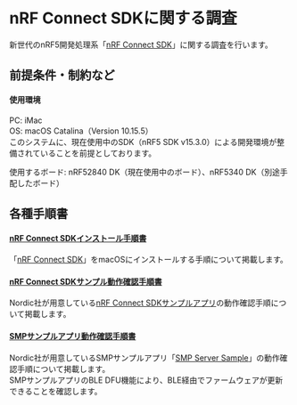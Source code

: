 # nRF Connect SDKに関する調査

新世代のnRF5開発処理系「[nRF Connect SDK](https://developer.nordicsemi.com/nRF_Connect_SDK/doc/latest/nrf/index.html)」に関する調査を行います。

## 前提条件・制約など

#### 使用環境
PC: iMac<br>
OS: macOS Catalina（Version 10.15.5）<br>
このシステムに、現在使用中のSDK（nRF5 SDK v15.3.0）による開発環境が整備されていることを前提としております。

使用するボード: nRF52840 DK（現在使用中のボード）、nRF5340 DK（別途手配したボード）

## 各種手順書

#### [nRF Connect SDKインストール手順書](../../Research/nRFCnctSDK_v1.4.99/INSTALLSDK.md)
「[nRF Connect SDK](https://developer.nordicsemi.com/nRF_Connect_SDK/doc/latest/nrf/index.html)」をmacOSにインストールする手順について掲載します。

#### [nRF Connect SDKサンプル動作確認手順書](../../Research/nRFCnctSDK_v1.4.99/SDKSAMPLE.md)
Nordic社が用意している[nRF Connect SDKサンプルアプリ](https://developer.nordicsemi.com/nRF_Connect_SDK/doc/latest/nrf/samples/bluetooth/peripheral_uart/README.html)の動作確認手順について掲載します。

#### [SMPサンプルアプリ動作確認手順書](../../Research/nRFCnctSDK_v1.4.99/SMPSAMPLE.md)
Nordic社が用意しているSMPサンプルアプリ「[SMP Server Sample](https://developer.nordicsemi.com/nRF_Connect_SDK/doc/latest/zephyr/samples/subsys/mgmt/mcumgr/smp_svr/README.html)」の動作確認手順について掲載します。<br>
SMPサンプルアプリのBLE DFU機能により、BLE経由でファームウェアが更新できることを確認します。
